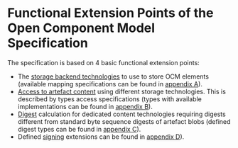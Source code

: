 # Functional Extension Points of the Open Component Model Specification

The specification is based on 4 basic functional extension points:
- The [storage backend technologies](../layer3/README.md) to use to store OCM
  elements (available
  mapping specifications can be found in [appendix A](../../appendix/A/README.md)).
- [Access to artefact content](../layer1/README.md#artefact-access) using
  different storage technologies. This is described by types access
  specifications (types with available implementations can be found in
  [appendix B](../../appendix/B/README.md)).
- [Digest](../layer1/README.md#digests) calculation for dedicated content
  technologies requiring digests different from standard byte sequence digests
  of artefact blobs (defined digest types can be found in
  [appendix C](../../appendix/C/README.md)).
- Defined [signing](../layer1/README.md#signing) extensions can be found in
  [appendix D](../../appendix/D/README.md)).
